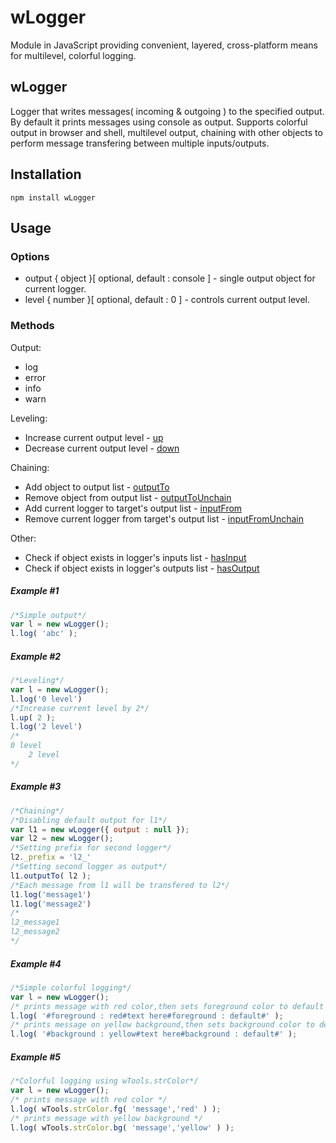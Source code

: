 # wLogger
Module in JavaScript providing convenient, layered, cross-platform means for multilevel, colorful logging.

## wLogger
Logger that writes messages( incoming & outgoing ) to the specified output. By default it prints messages using console as output.
Supports colorful output in browser and shell, multilevel output, chaining with other objects to perform message transfering
between multiple inputs/outputs.


## Installation
```terminal
npm install wLogger
```
## Usage
### Options
* output { object }[ optional, default : console ] - single output object for current logger.
* level  { number }[ optional, default : 0 ] - controls current output level.

### Methods
Output:
* log
* error
* info
* warn

Leveling:
* Increase current output level - [up](https://rawgit.com/Wandalen/wLogger/master/doc/reference/wPrinterBase.html#.up)
* Decrease current output level - [down](https://rawgit.com/Wandalen/wLogger/master/doc/reference/wPrinterBase.html#.down)

Chaining:
* Add object to output list - [outputTo](https://rawgit.com/Wandalen/wLogger/master/doc/reference/wPrinterBase.html#.outputTo)
* Remove object from output list - [outputToUnchain](https://rawgit.com/Wandalen/wLogger/master/doc/reference/wPrinterBase.html#.outputToUnchain)
* Add current logger to target's output list - [inputFrom](https://rawgit.com/Wandalen/wLogger/master/doc/reference/wPrinterBase.html#.inputFrom)
* Remove current logger from target's output list - [inputFromUnchain](https://rawgit.com/Wandalen/wLogger/master/doc/reference/wPrinterBase.html#.inputFromUnchain)

Other:
* Check if object exists in logger's inputs list - [hasInput](https://rawgit.com/Wandalen/wLogger/master/doc/reference/wPrinterBase.html#.hasInput)
* Check if object exists in logger's outputs list - [hasOutput](https://rawgit.com/Wandalen/wLogger/master/doc/reference/wPrinterBase.html#.hasOutput)

##### Example #1
```javascript
/*Simple output*/
var l = new wLogger();
l.log( 'abc' );
```
##### Example #2
```javascript
/*Leveling*/
var l = new wLogger();
l.log('0 level')
/*Increase current level by 2*/
l.up( 2 );
l.log('2 level')
/*
0 level
    2 level
*/
```
##### Example #3
```javascript
/*Chaining*/
/*Disabling default output for l1*/
var l1 = new wLogger({ output : null });
var l2 = new wLogger();
/*Setting prefix for second logger*/
l2._prefix = 'l2_'
/*Setting second logger as output*/
l1.outputTo( l2 );
/*Each message from l1 will be transfered to l2*/
l1.log('message1')
l1.log('message2')
/*
l2_message1
l2_message2
*/
```
##### Example #4
```javascript
/*Simple colorful logging*/
var l = new wLogger();
/* prints message with red color,then sets foreground color to default */
l.log( '#foreground : red#text here#foreground : default#' );
/* prints message on yellow background,then sets background color to default */
l.log( '#background : yellow#text here#background : default#' );
```
##### Example #5
```javascript
/*Colorful logging using wTools.strColor*/
var l = new wLogger();
/* prints message with red color */
l.log( wTools.strColor.fg( 'message','red' ) );
/* prints message with yellow background */
l.log( wTools.strColor.bg( 'message','yellow' ) );
```
